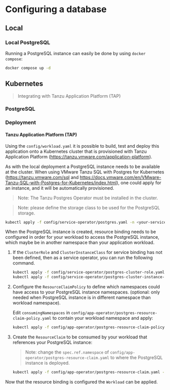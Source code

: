 # Configuring a database

## Local

### Local PostgreSQL

Running a PostgreSQL instance can easily be done by using `docker compose`:

```bash
docker compose up -d
```

## Kubernetes

> Integrating with Tanzu Application Platform (TAP)

### PostgreSQL

### Deployment

#### Tanzu Application Platform (TAP)

Using the `config/workload.yaml` it is possible to build, test and deploy this application onto a
Kubernetes cluster that is provisioned with Tanzu Application Platform (<https://tanzu.vmware.com/application-platform>).

As with the local deployment a PostgreSQL instance needs to be available at the cluster.
When using VMware Tanzu SQL with Postgres for Kubernetes (<https://tanzu.vmware.com/sql> and <https://docs.vmware.com/en/VMware-Tanzu-SQL-with-Postgres-for-Kubernetes/index.html>),
one could apply for an instance, and it will be automatically provisioned.

> Note: The Tanzu Postgres Operator must be installed in the cluster.

> Note: please define the storage class to be used for the PostgreSQL storage.

```bash
kubectl apply -f config/service-operator/postgres.yaml -n <your-services-namespace>
```

When the PostgreSQL instance is created, resource binding needs to be configured in order for your workload to access
the PostgreSQL instance, which maybe be in another namespace than your application workload.

1. If the `ClusterRole` and `ClusterInstanceClass` for service binding has not been defined, then as a service operator, you can run the following command.

   ```bash
   kubectl apply -f config/service-operator/postgres-cluster-role.yaml
   kubectl apply -f config/service-operator/postgres-cluster-instance-class.yaml
   ```

2. Configure the `ResourceClaimPolicy` to define which namespaces could have access to your PostgreSQL instance namespaces.
   (optional: only needed when PostgreSQL instance is in different namespace than workload namespace).

   Edit `consumingNamespaces` in `config/app-operator/postgres-resource-claim-policy.yaml` to contain your workload namespace and apply:

   ```bash
   kubectl apply -f config/app-operator/postgres-resource-claim-policy.yaml -n <your-SERVICES-namespace>
   ```

3. Create the `ResourceClaim` to be consumed by your workload that references your PostgreSQL instance:
   > Note: change the `spec.ref.namespace` of `config/app-operator/postgres-resource-claim.yaml` to where the PostgreSQL instance is deployed.

   ```bash
   kubectl apply -f config/app-operator/postgres-resource-claim.yaml -n <your-workload-namespace>
   ```

Now that the resource binding is configured the `Workload` can be applied.
